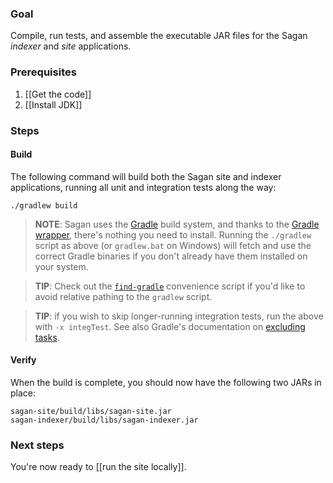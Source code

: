 ### Goal

Compile, run tests, and assemble the executable JAR files for the Sagan *indexer* and *site* applications.

### Prerequisites

1. [[Get the code]]
2. [[Install JDK]]

### Steps

#### Build

The following command will build both the Sagan site and indexer applications, running all unit and integration tests along the way:

    ./gradlew build

> **NOTE**: Sagan uses the [Gradle](http://gradle.org) build system, and thanks to the [Gradle wrapper](http://www.gradle.org/docs/current/userguide/gradle_wrapper.html), there's nothing you need to install. Running the `./gradlew` script as above (or `gradlew.bat` on Windows) will fetch and use the correct Gradle binaries if you don't already have them installed on your system.
    
> **TIP**: Check out the [`find-gradle`](https://github.com/cbeams/shell-scripts/blob/master/find-gradle) convenience script if you'd like to avoid relative pathing to the `gradlew` script.
    
> **TIP**: if you wish to skip longer-running integration tests, run the above with `-x integTest`. See also Gradle's documentation on [excluding tasks](http://www.gradle.org/docs/current/userguide/tutorial_gradle_command_line.html#sec:excluding_tasks_from_the_command_line).


#### Verify

When the build is complete, you should now have the following two JARs in place:

    sagan-site/build/libs/sagan-site.jar
    sagan-indexer/build/libs/sagan-indexer.jar

### Next steps

You're now ready to [[run the site locally]].


